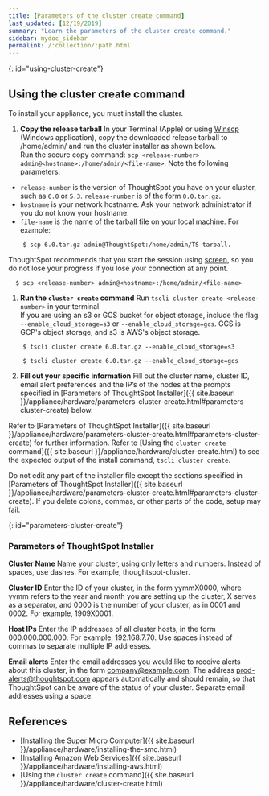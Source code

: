 ```yaml
---
title: [Parameters of the cluster create command]
last_updated: [12/19/2019]
summary: "Learn the parameters of the cluster create command."
sidebar: mydoc_sidebar
permalink: /:collection/:path.html
---
```


{: id="using-cluster-create"}
## Using the cluster create command
To install your appliance, you must install the cluster.

1. **Copy the release tarball** In your Terminal (Apple) or using [Winscp](https://winscp.net/eng/index.php) (Windows application), copy the downloaded release tarball to /home/admin/ and run the cluster installer as shown below.<br>
Run the secure copy command: `scp <release-number> admin@<hostname>:/home/admin/<file-name>`. Note the following parameters:<br>
* `release-number` is the version of ThoughtSpot you have on your cluster, such as `6.0` or `5.3`. `release-number` is of the form `0.0.tar.gz`.
* `hostname` is your network hostname. Ask your network administrator if you do not know your hostname.
* `file-name` is the name of the tarball file on your local machine.
    For example:
```
    $ scp 6.0.tar.gz admin@ThoughtSpot:/home/admin/TS-tarball.
```
  ThoughtSpot recommends that you start the session using [screen](https://linux.die.net/man/1/screen), so you do not lose your progress if you lose your connection at any point.
  ```
    $ scp <release-number> admin@<hostname>:/home/admin/<file-name>
  ```
1. **Run the `cluster create` command** Run `tscli cluster create <release-number>` in your terminal.<br>
If you are using an s3 or GCS bucket for object storage, include the flag `--enable_cloud_storage=s3` or `--enable_cloud_storage=gcs`. GCS is GCP's object storage, and s3 is AWS's object storage.
```
    $ tscli cluster create 6.0.tar.gz --enable_cloud_storage=s3
```  
```
    $ tscli cluster create 6.0.tar.gz --enable_cloud_storage=gcs
```  
2. **Fill out your specific information** Fill out the cluster name, cluster ID, email alert preferences and the IP’s of the nodes at the prompts specified in [Parameters of ThoughtSpot Installer]({{ site.baseurl }}/appliance/hardware/parameters-cluster-create.html#parameters-cluster-create) below.

Refer to [Parameters of ThoughtSpot Installer]({{ site.baseurl }}/appliance/hardware/parameters-cluster-create.html#parameters-cluster-create) for further information.
Refer to [Using the `cluster create` command]({{ site.baseurl }}/appliance/hardware/cluster-create.html) to see the expected output of the install command, `tscli cluster create`.

Do not edit any part of the installer file except the sections specified in [Parameters of ThoughtSpot Installer]({{ site.baseurl }}/appliance/hardware/parameters-cluster-create.html#parameters-cluster-create). If you delete colons, commas, or other parts of the code, setup may fail.

{: id="parameters-cluster-create"}

### Parameters of ThoughtSpot Installer

**Cluster Name** Name your cluster, using only letters and numbers. Instead of spaces, use dashes. For example, thoughtspot-cluster.

**Cluster ID** Enter the ID of your cluster, in the form yymmX0000, where yymm refers to the year and month you are setting up the cluster, X serves as a separator, and 0000 is the number of your cluster, as in 0001 and 0002.  For example, 1909X0001.

**Host IPs**	Enter the IP addresses of all cluster hosts, in the form 000.000.000.000. For example, 192.168.7.70. Use spaces instead of commas to separate multiple IP addresses.

**Email alerts**	Enter the email addresses you would like to receive alerts about this cluster, in the form company@example.com. The address prod-alerts@thoughtspot.com appears automatically and should remain, so that ThoughtSpot can be aware of the status of your cluster. Separate email addresses using a space.

## References
* [Installing the Super Micro Computer]({{ site.baseurl }}/appliance/hardware/installing-the-smc.html)
* [Installing Amazon Web Services]({{ site.baseurl }}/appliance/hardware/installing-aws.html)
* [Using the `cluster create` command]({{ site.baseurl }}/appliance/hardware/cluster-create.html)
